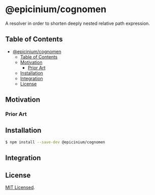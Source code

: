 # @epicinium/cognomen

A resolver in order to shorten deeply nested relative path expression.

## Table of Contents

- [@epicinium/cognomen](#epiciniumcognomen)
    - [Table of Contents](#table-of-contents)
    - [Motivation](#motivation)
        - [Prior Art](#prior-art)
    - [Installation](#installation)
    - [Integration](#integration)
    - [License](#license)

## Motivation

### Prior Art

## Installation

```sh
$ npm install --save-dev @epicinium/cognomen
```

## Integration

## License

[MIT Licensed](LICENSE).
